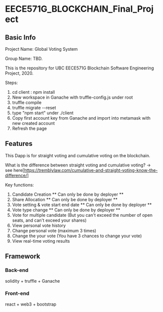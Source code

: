 # EECE571G_BLOCKCHAIN_Final_Project

## Basic Info
  Project Name: Global Voting System
  
  Group Name: TBD.
  
  This is the repository for UBC EECE571G Blockchain Software Engineering Project, 2020.
  
  Steps:
  1. cd client : npm install
  2. New workspace in Ganache with truffle-config.js under root
  3. truffle compile
  4. truffle migrate --reset
  5. type "npm start" under ./client
  6. Copy first account key from Ganache and import into metamask with new created account
  7. Refresh the page
## Features
   This Dapp is for straight voting and cumulative voting on the blockchain.
   
   What is the difference between straight voting and cumulative voting? -> see here[https://tremblylaw.com/cumulative-and-straight-voting-know-the-difference/]
   
   Key functions:
   
   1. Candidate Creation ** Can only be done by deployer **
   2. Share Allocation  ** Can only be done by deployer **
   3. Vote setting & vote start end date  ** Can only be done by deployer **
   4. Vote type change  ** Can only be done by deployer **
   5. Vote for multiple candidate (But you can't exceed the number of open seats, and can't exceed your shares)
   6. View personal vote history
   7. Change personal vote (maximum 3 times)
   8. Change the your vote (You have 3 chances to change your vote)
   9. View real-time voting results

## Framework
### Back-end
solidity + truffle + Ganache

### Front-end
react + web3 + bootstrap



